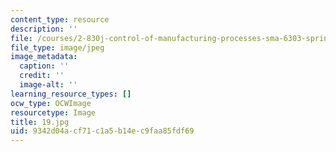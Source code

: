 ```yaml
---
content_type: resource
description: ''
file: /courses/2-830j-control-of-manufacturing-processes-sma-6303-spring-2008/9342d04acf71c1a5b14ec9faa85fdf69_19.jpg
file_type: image/jpeg
image_metadata:
  caption: ''
  credit: ''
  image-alt: ''
learning_resource_types: []
ocw_type: OCWImage
resourcetype: Image
title: 19.jpg
uid: 9342d04a-cf71-c1a5-b14e-c9faa85fdf69
---
```

